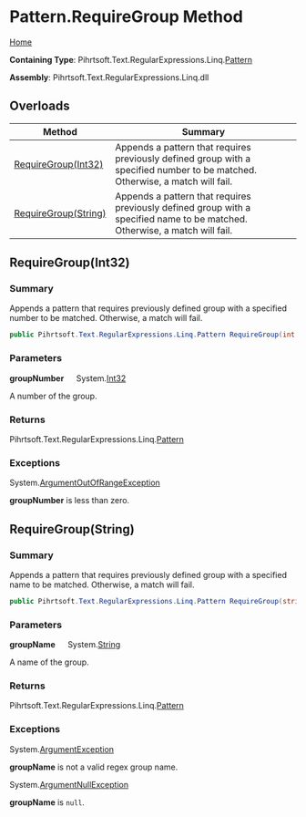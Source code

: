 # Pattern\.RequireGroup Method

[Home](../../../../../../README.md)

**Containing Type**: Pihrtsoft\.Text\.RegularExpressions\.Linq\.[Pattern](../README.md)

**Assembly**: Pihrtsoft\.Text\.RegularExpressions\.Linq\.dll

## Overloads

| Method | Summary |
| ------ | ------- |
| [RequireGroup(Int32)](#Pihrtsoft_Text_RegularExpressions_Linq_Pattern_RequireGroup_System_Int32_) | Appends a pattern that requires previously defined group with a specified number to be matched\. Otherwise, a match will fail\. |
| [RequireGroup(String)](#Pihrtsoft_Text_RegularExpressions_Linq_Pattern_RequireGroup_System_String_) | Appends a pattern that requires previously defined group with a specified name to be matched\. Otherwise, a match will fail\. |

## RequireGroup\(Int32\) <a name="Pihrtsoft_Text_RegularExpressions_Linq_Pattern_RequireGroup_System_Int32_"></a>

### Summary

Appends a pattern that requires previously defined group with a specified number to be matched\. Otherwise, a match will fail\.

```csharp
public Pihrtsoft.Text.RegularExpressions.Linq.Pattern RequireGroup(int groupNumber)
```

### Parameters

**groupNumber** &emsp; System\.[Int32](https://docs.microsoft.com/en-us/dotnet/api/system.int32)

A number of the group\.

### Returns

Pihrtsoft\.Text\.RegularExpressions\.Linq\.[Pattern](../README.md)

### Exceptions

System\.[ArgumentOutOfRangeException](https://docs.microsoft.com/en-us/dotnet/api/system.argumentoutofrangeexception)

**groupNumber** is less than zero\.

## RequireGroup\(String\) <a name="Pihrtsoft_Text_RegularExpressions_Linq_Pattern_RequireGroup_System_String_"></a>

### Summary

Appends a pattern that requires previously defined group with a specified name to be matched\. Otherwise, a match will fail\.

```csharp
public Pihrtsoft.Text.RegularExpressions.Linq.Pattern RequireGroup(string groupName)
```

### Parameters

**groupName** &emsp; System\.[String](https://docs.microsoft.com/en-us/dotnet/api/system.string)

A name of the group\.

### Returns

Pihrtsoft\.Text\.RegularExpressions\.Linq\.[Pattern](../README.md)

### Exceptions

System\.[ArgumentException](https://docs.microsoft.com/en-us/dotnet/api/system.argumentexception)

**groupName** is not a valid regex group name\.

System\.[ArgumentNullException](https://docs.microsoft.com/en-us/dotnet/api/system.argumentnullexception)

**groupName** is `null`\.

